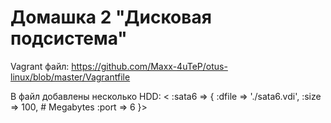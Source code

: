 # Домашка 2 "Дисковая подсистема"
Vagrant файл: <https://github.com/Maxx-4uTeP/otus-linux/blob/master/Vagrantfile>

В файл добавлены несколько HDD:
<                :sata6 => {
                        :dfile => './sata6.vdi',
                        :size => 100, # Megabytes
                        :port => 6
                }>